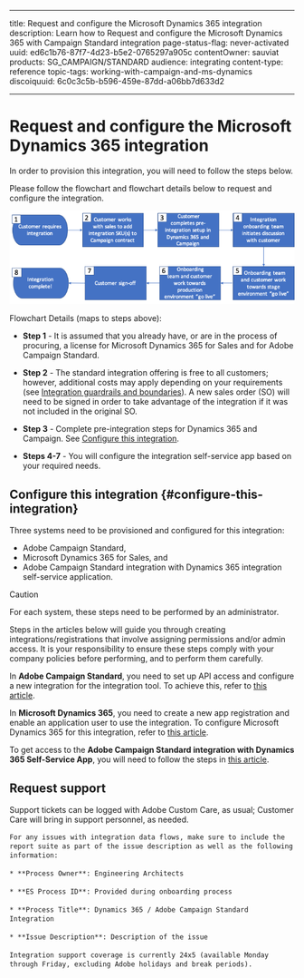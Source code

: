 
---
title: Request and configure the Microsoft Dynamics 365 integration
description: Learn how to Request and configure the Microsoft Dynamics 365 with Campaign Standard integration
page-status-flag: never-activated
uuid: ed6c1b76-87f7-4d23-b5e2-0765297a905c
contentOwner: sauviat
products: SG_CAMPAIGN/STANDARD
audience: integrating
content-type: reference
topic-tags: working-with-campaign-and-ms-dynamics
discoiquuid: 6c0c3c5b-b596-459e-87dd-a06bb7d633d2

---

# Request and configure the Microsoft Dynamics 365 integration

In order to provision this integration, you will need to follow the steps below.

Please follow the flowchart and flowchart details below to request and configure the integration.

![](assets/provisioning-wf.png)

Flowchart Details (maps to steps above):

* **Step 1** - It is assumed that you already have, or are in the process of procuring, a license for Microsoft Dynamics 365 for Sales and for Adobe Campaign Standard.

* **Step 2** - The standard integration offering is free to all customers; however, additional costs may apply depending on your requirements (see [Integration guardrails and boundaries](../../integrating/using/d365-acs-guardrails.md)). A new sales order (SO) will need to be signed in order to take advantage of the integration if it was not included in the original SO.

* **Step 3** - Complete pre-integration steps for Dynamics 365 and Campaign. See [Configure this integration](#configure-this-integration).

* **Steps 4-7** - You will configure the integration self-service app based on your required needs.

## Configure this integration {#configure-this-integration}

Three systems need to be provisioned and configured for this integration: 
* Adobe Campaign Standard, 
* Microsoft Dynamics 365 for Sales, and 
* Adobe Campaign Standard integration with Dynamics 365 integration self-service application. 

>[!CAUTION]
>
>For each system, these steps need to be performed by an administrator.
>
>Steps in the articles below will guide you through creating integrations/registrations that involve assigning permissions and/or admin access.  It is your responsibility to ensure these steps comply with your company policies before performing, and to perform them carefully.

In **Adobe Campaign Standard**, you need to set up API access and configure a new integration for the integration tool. To achieve this, refer to [this article](../../integrating/using/d365-acs-configure-adobe-io.md).

In **Microsoft Dynamics 365**, you need to create a new app registration and enable an application user to use the integration.  To configure Microsoft Dynamics 365 for this integration, refer to [this article](../../integrating/using/d365-acs-configure-d365.md).

To get access to the **Adobe Campaign Standard integration with Dynamics 365 Self-Service App**, you will need to follow the steps in [this article](d365-acs-self-service-app-control-access.md).


## Request support 

Support tickets can be logged with Adobe Custom Care, as usual; Customer Care will bring in support personnel, as needed.
~~~~
For any issues with integration data flows, make sure to include the report suite as part of the issue description as well as the following information:

* **Process Owner**: Engineering Architects

* **ES Process ID**: Provided during onboarding process

* **Process Title**: Dynamics 365 / Adobe Campaign Standard Integration

* **Issue Description**: Description of the issue

Integration support coverage is currently 24x5 (available Monday through Friday, excluding Adobe holidays and break periods).